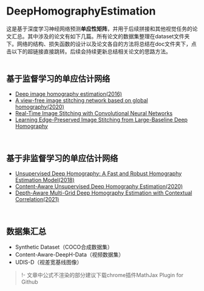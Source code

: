 # DeepHomographyEstimation
这是基于深度学习神经网络预测**单应性矩阵**，并用于后续拼接和其他视觉任务的论文汇总。其中涉及的论文有如下几篇。所有论文的数据集整理在dataset文件夹下。网络的结构、损失函数的设计以及论文各自的方法将总结在doc文件夹下，点击以下的超链接直接跳转。后续会持续更新总结相关论文的思路方法。<br/><br/>

## 基于监督学习的单应估计网络
- [Deep image homography estimation(2016)](./doc/DeepHomographyEstimation.md)
- [A view-free image stitching network based on global homography(2020)](./doc/VFISnet.md)
- [Real-Time Image Stitching with Convolutional Neural Networks](./doc/Real_Time_Image_Stitching.md)
- [Learning Edge-Preserved Image Stitching from Large-Baseline Deep Homography](./doc/Learning_Edge-Preserved_Image_Stitching_from_Large-Baseline_Deep_Homography.md)

<br/>

## 基于非监督学习的单应估计网络
- [Unsupervised Deep Homography: A Fast and Robust Homography Estimation Model(2018)](./doc/Unsupervised_deephomo.md)
- [Content-Aware Unsupervised Deep Homography Estimation(2020)](./doc/Content-aware.md)
- [Depth-Aware Multi-Grid Deep Homography Estimation with Contextual Correlation(2021)](./doc/Depth-aware.md)



<br/>

## 数据集汇总
- Synthetic Dataset（COCO合成数据集）
- Content-Aware-DeepH-Data（视频数据集）
- UDIS-D（视差宽基线图像）


> !- 文章中公式不渲染的部分建议下载chrome插件MathJax Plugin for Github
